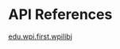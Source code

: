 # API References

[edu.wpi.first.wpilibj](https://first.wpi.edu/FRC/roborio/release/docs/java/edu/wpi/first/wpilibj/package-summary.html)
